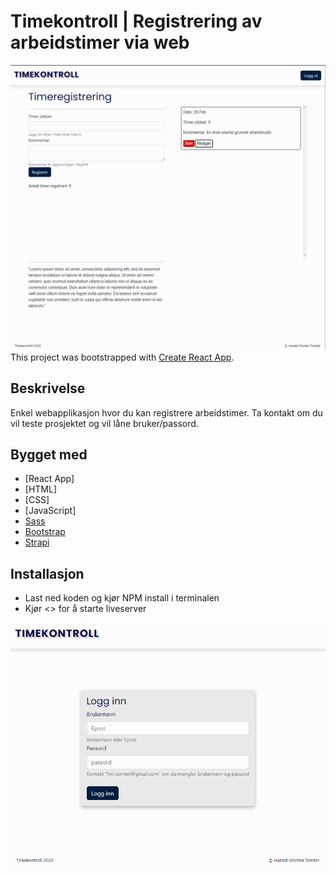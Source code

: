 # Timekontroll | Registrering av arbeidstimer via web

![image](skjermdump2.png)
This project was bootstrapped with [Create React App](https://github.com/facebook/create-react-app).

## Beskrivelse

Enkel webapplikasjon hvor du kan registrere arbeidstimer.
Ta kontakt om du vil teste prosjektet og vil låne bruker/passord.



## Bygget med 
- [React App]
- [HTML]
- [CSS]
- [JavaScript]
- [Sass](https://sass-lang)
- [Bootstrap](https://getbootstrap.com)
- [Strapi](https://docs.strapi.io/developer-docs/latest/getting-started/introduction.html)


## Installasjon

- Last ned koden og kjør NPM install i terminalen
- Kjør <<npm run start>> for å starte liveserver


![image](skjermdump.png)
